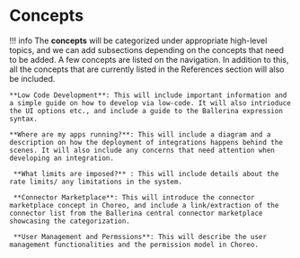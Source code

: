 # Concepts

!!! info
    The **concepts** will be categorized under appropriate high-level topics, and we can add subsections depending on the concepts that need to be added. A few concepts are listed on the navigation. In addition to this, all the concepts that are currently listed in the References section will also be included. 

    **Low Code Development**: This will include important information and a simple guide on how to develop via low-code. It will also intrioduce the UI options etc., and include a guide to the Ballerina expression syntax.
     
    **Where are my apps running?**: This will include a diagram and a description on how the deployment of integrations happens behind the scenes. It will also include any concerns that need attention when developing an integration. 
    
     **What limits are imposed?** : This will include details about the rate limits/ any limitations in the system. 
    
     **Connector Marketplace**: This will introduce the connector marketplace concept in Choreo, and include a link/extraction of the connector list from the Ballerina central connector marketplace showcasing the categorization.
    
     **User Management and Permssions**: This will describe the user management functionalities and the permission model in Choreo.  
